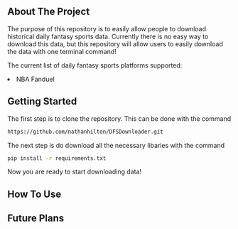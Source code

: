 ## About The Project

The purpose of this repository is to easily allow people to download historical daily fantasy sports data. Currently there is no easy way to download this data, but this repository will allow users to easily download the data with one terminal command! <br />

The current list of daily fantasy sports platforms supported:
<li>NBA Fanduel</li>


## Getting Started

The first step is to clone the repository. This can be done with the command 
   ```sh
   https://github.com/nathanhilton/DFSDownloader.git
   ```

The next step is do download all the necessary libaries with the command
   ```sh
   pip install -r requirements.txt
   ```
Now you are ready to start downloading data!


## How To Use




## Future Plans
